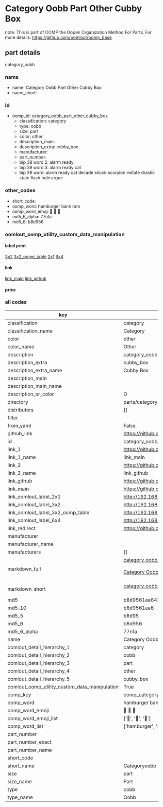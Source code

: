 # Category Oobb Part Other Cubby Box  

note: This is part of OOMP the Oopen Organization Method For Parts. For more details: https://github.com/oomlout/oomp_base

##  part details
  



category_oobb



### name
* name: Category Oobb Part Other Cubby Box
* name_short: 
### id
* oomp_id: category_oobb_part_other_cubby_box
  * classification: category
  * type: oobb
  * size: part
  * color: other
  * description_main: 
  * description_extra: cubby_box
  * manufacturer: 
  * part_number: 
  * bip 39 word 2: alarm ready
  * bip 39 word 3: alarm ready cat
  * bip 39 word: alarm ready cat decade shock scorpion imitate drastic state flash hole argue

### other_codes
* short_code: 
* oomp_word: hamburger bank ram
* oomp_word_emoji :hamburger: :bank: :ram:
* md5_6_alpha: 77nfa
* md5_6: b8d956






### oomlout_oomp_utility_custom_data_manipulation
#### label print
[3x2](http://192.168.1.245:1112/?label=oomp%2077nfa)
[3x2_oomp_table](http://192.168.1.108:1112/?label=oomp%2077nfa)
[2x1](http://192.168.1.242:1112/?label=oomp%2077nfa)
[6x4](http://192.168.1.55:1112/?label=oomp%2077nfa)    

#### link

[link_main](https://github.com/oomlout/oomlout_oomp_version_1_messy/tree/main/parts/category_oobb_part_other_cubby_box) [link_github](https://github.com/oomlout/oomlout_oomp_version_1_messy/tree/main/parts/category_oobb_part_other_cubby_box)                             

#### price







### all codes 
| key | value |  
| --- | --- |  
| classification | category |  
| classification_name | Category |  
| color | other |  
| color_name | Other |  
| description | category_oobb |  
| description_extra | cubby_box |  
| description_extra_name | Cubby Box |  
| description_main |  |  
| description_main_name |  |  
| description_or_color | O  |  
| directory | parts/category_oobb_part_other_cubby_box |  
| distributors | [] |  
| filter |  |  
| from_yaml | False |  
| github_link | https://github.com/oomlout/oomlout_oomp_part_src/tree/main/parts/category_oobb_part_other_cubby_box |  
| id | category_oobb_part_other_cubby_box |  
| link_1 | https://github.com/oomlout/oomlout_oomp_version_1_messy/tree/main/parts/category_oobb_part_other_cubby_box |  
| link_1_name | link_main |  
| link_2 | https://github.com/oomlout/oomlout_oomp_version_1_messy/tree/main/parts/category_oobb_part_other_cubby_box |  
| link_2_name | link_github |  
| link_github | https://github.com/oomlout/oomlout_oomp_version_1_messy/tree/main/parts/category_oobb_part_other_cubby_box |  
| link_main | https://github.com/oomlout/oomlout_oomp_version_1_messy/tree/main/parts/category_oobb_part_other_cubby_box |  
| link_oomlout_label_2x1 | http://192.168.1.242:1112/?label=oomp%2077nfa |  
| link_oomlout_label_3x2 | http://192.168.1.245:1112/?label=oomp%2077nfa |  
| link_oomlout_label_3x2_oomp_table | http://192.168.1.108:1112/?label=oomp%2077nfa |  
| link_oomlout_label_6x4 | http://192.168.1.55:1112/?label=oomp%2077nfa |  
| link_redirect | https://github.com/oomlout/oomlout_oomp_version_1_messy/tree/main/parts/category_oobb_part_other_cubby_box |  
| manufacturer |  |  
| manufacturer_name |  |  
| manufacturers | [] |  
| markdown_full | [category_oobb_part_other_cubby_box](none)<br>[](none)<br>[Category Oobb Part Other Cubby Box](none)<br><br> |  
| markdown_short | [category_oobb_part_other_cubby_box](none)<br><br> |  
| md5 | b8d9561ea6424e2f04e3238847acb02e |  
| md5_10 | b8d9561ea6 |  
| md5_5 | b8d95 |  
| md5_6 | b8d956 |  
| md5_6_alpha | 77nfa |  
| name | Category Oobb Part Other Cubby Box |  
| oomlout_detail_hierarchy_1 | category |  
| oomlout_detail_hierarchy_2 | oobb |  
| oomlout_detail_hierarchy_3 | part |  
| oomlout_detail_hierarchy_4 | other |  
| oomlout_detail_hierarchy_5 | cubby_box |  
| oomlout_oomp_utility_custom_data_manipulation | True |  
| oomp_key | oomp_category_oobb_part_other_cubby_box |  
| oomp_word | hamburger bank ram |  
| oomp_word_emoji | :hamburger: :bank: :ram: |  
| oomp_word_emoji_list | [':hamburger:', ':bank:', ':ram:'] |  
| oomp_word_list | ['hamburger', 'bank', 'ram'] |  
| part_number |  |  
| part_number_exact |  |  
| part_number_name |  |  
| short_code |  |  
| short_name | Categoryoobb |  
| size | part |  
| size_name | Part |  
| type | oobb |  
| type_name | Oobb |  
